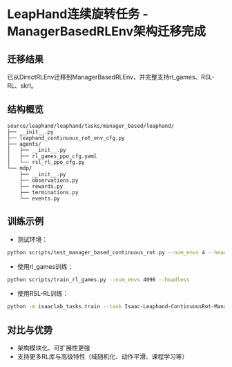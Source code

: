 # LeapHand连续旋转任务 - ManagerBasedRLEnv架构迁移完成

## 迁移结果

已从DirectRLEnv迁移到ManagerBasedRLEnv，并完整支持rl_games、RSL-RL、skrl。

## 结构概览

```
source/leaphand/leaphand/tasks/manager_based/leaphand/
├── __init__.py
├── leaphand_continuous_rot_env_cfg.py
├── agents/
│   ├── __init__.py
│   ├── rl_games_ppo_cfg.yaml
│   └── rsl_rl_ppo_cfg.py
└── mdp/
    ├── __init__.py
    ├── observations.py
    ├── rewards.py
    ├── terminations.py
    └── events.py
```

## 训练示例

- 测试环境：
```bash
python scripts/test_manager_based_continuous_rot.py --num_envs 4 --headless
```

- 使用rl_games训练：
```bash
python scripts/train_rl_games.py --num_envs 4096 --headless
```

- 使用RSL-RL训练：
```bash
python -m isaaclab_tasks.train --task Isaac-Leaphand-ContinuousRot-Manager-v0 --num_envs 4096 --headless
```

## 对比与优势

- 架构模块化、可扩展性更强
- 支持更多RL库与高级特性（域随机化、动作平滑、课程学习等）
